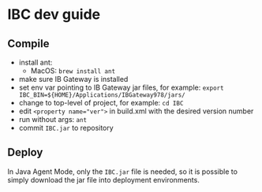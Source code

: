 # IBC dev guide

## Compile

* install ant:
    * MacOS: `brew install ant`
* make sure IB Gateway is installed
* set env var pointing to IB Gateway jar files, for example: `export IBC_BIN=${HOME}/Applications/IBGateway978/jars/`
* change to top-level of project, for example: `cd IBC`
* edit `<property name="ver">` in build.xml with the desired version number
* run without args: `ant`
* commit `IBC.jar` to repository

## Deploy

In Java Agent Mode, only the `IBC.jar` file is needed, so it is possible to simply download the jar file into deployment environments.
